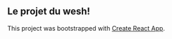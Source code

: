 ## Le projet du wesh!


This project was bootstrapped with [Create React App](https://github.com/facebookincubator/create-react-app).


